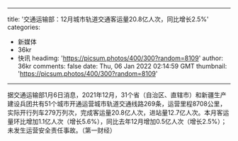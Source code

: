 
---
title: '交通运输部：12月城市轨道交通客运量20.8亿人次，同比增长2.5%'
categories: 
 - 新媒体
 - 36kr
 - 快讯
headimg: 'https://picsum.photos/400/300?random=8109'
author: 36kr
comments: false
date: Thu, 06 Jan 2022 02:14:59 GMT
thumbnail: 'https://picsum.photos/400/300?random=8109'
---

<div>   
据交通运输部1月6日消息，2021年12月，31个省（自治区、直辖市）和新疆生产建设兵团共有51个城市开通运营城市轨道交通线路269条，运营里程8708公里，实际开行列车279万列次，完成客运量20.8亿人次，进站量12.7亿人次。本月客运量环比增加1.1亿人次（增长5.6%），同比去年12月增加0.5亿人次（增长2.5%）；未发生运营安全责任事故。（第一财经）  
</div>
            
